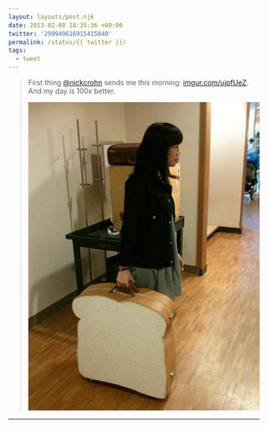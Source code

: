 ```yaml
---
layout: layouts/post.njk
date: 2013-02-08 18:35:36 +00:00
twitter: '299949616915415040'
permalink: /status/{{ twitter }}/
tags: 
  - tweet
---
```


> First thing [@nickcrohn](https://twitter.com/nickcrohn) sends me this morning: [imgur.com/ujpfUeZ](http://imgur.com/ujpfUeZ). And my day is 100x better.
> 
> ![girl holding a suitcase shaped like a big piece of bread](/img/ujpfUeZ_d.webp)

---
